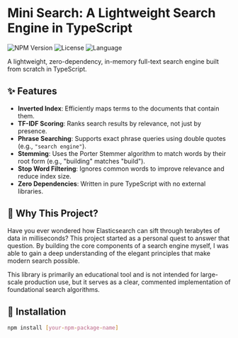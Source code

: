 # Mini Search: A Lightweight Search Engine in TypeScript

<p>
  <img src="https://img.shields.io/npm/v/[your-npm-package-name]?style=flat-square" alt="NPM Version">
  <img src="https://img.shields.io/github/license/[your-github-username]/[your-repo-name]?style=flat-square" alt="License">
  <img src="https://img.shields.io/badge/language-TypeScript-blue?style=flat-square" alt="Language">
</p>

A lightweight, zero-dependency, in-memory full-text search engine built from scratch in TypeScript. 

## ✨ Features

* **Inverted Index**: Efficiently maps terms to the documents that contain them.
* **TF-IDF Scoring**: Ranks search results by relevance, not just by presence.
* **Phrase Searching**: Supports exact phrase queries using double quotes (e.g., `"search engine"`).
* **Stemming**: Uses the Porter Stemmer algorithm to match words by their root form (e.g., "building" matches "build").
* **Stop Word Filtering**: Ignores common words to improve relevance and reduce index size.
* **Zero Dependencies**: Written in pure TypeScript with no external libraries.

## 🤔 Why This Project?

Have you ever wondered how Elasticsearch can sift through terabytes of data in milliseconds? This project started as a personal quest to answer that question. By building the core components of a search engine myself, I was able to gain a deep understanding of the elegant principles that make modern search possible.

This library is primarily an educational tool and is not intended for large-scale production use, but it serves as a clear, commented implementation of foundational search algorithms.

## 🚀 Installation

```bash
npm install [your-npm-package-name]
